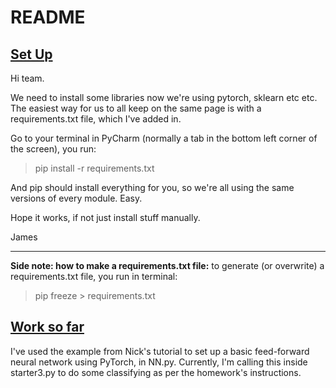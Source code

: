 # README

## <u> Set Up </u>
Hi team.

We need to install some libraries now we're using pytorch, sklearn etc etc. The easiest way for us to all keep on the 
same page is with a requirements.txt file, which I've added in.

Go to your terminal in PyCharm (normally a tab in the bottom left corner of the screen), you run:

>pip install -r requirements.txt

And pip should install everything for you, so we're all using the same versions of every module. Easy.

Hope it works, if not just install stuff manually.

James


------
**Side note: how to make a requirements.txt file:** to generate (or overwrite) a requirements.txt file, you run
in terminal:

>pip freeze > requirements.txt

## <u> Work so far</u>

I've used the example from Nick's tutorial to set up a basic feed-forward neural network using PyTorch, in NN.py.
Currently, I'm calling this inside starter3.py to do some classifying as per the homework's instructions.